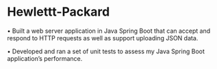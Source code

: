 # Hewlettt-Packard

  •  Built a web server application in Java Spring
    Boot that can accept and respond to HTTP
    requests as well as support uploading JSON
    data.
    
  •  Developed and ran a set of unit tests to
    assess my Java Spring Boot application’s
    performance.
